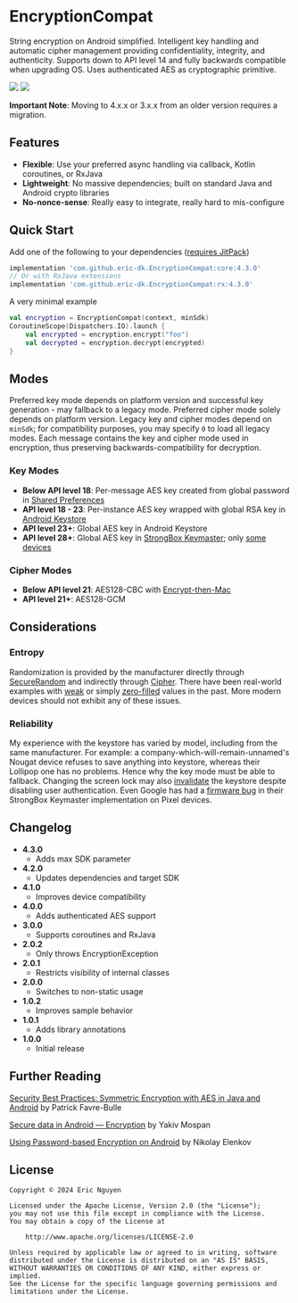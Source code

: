 # EncryptionCompat

String encryption on Android simplified. Intelligent key handling and automatic cipher management providing confidentiality, integrity, and authenticity. Supports down to API level 14 and fully backwards compatible when upgrading OS. Uses authenticated AES as cryptographic primitive.

[![](https://jitpack.io/v/com.github.eric-dk/EncryptionCompat.svg)](https://jitpack.io/#com.github.eric-dk/EncryptionCompat) [![](https://jitci.com/gh/eric-dk/EncryptionCompat/svg)](https://jitci.com/gh/eric-dk/EncryptionCompat)

**Important Note**: Moving to 4.x.x or 3.x.x from an older version requires a migration.

## Features

* **Flexible**: Use your preferred async handling via callback, Kotlin coroutines, or RxJava
* **Lightweight**: No massive dependencies; built on standard Java and Android crypto libraries
* **No-nonce-sense**: Really easy to integrate, really hard to mis-configure

## Quick Start

Add one of the following to your dependencies ([requires JitPack](https://jitpack.io/#com.github.eric-dk/EncryptionCompat/howto))
```groovy
implementation 'com.github.eric-dk.EncryptionCompat:core:4.3.0'
// Or with RxJava extensions
implementation 'com.github.eric-dk.EncryptionCompat:rx:4.3.0'
```

A very minimal example
```kotlin
val encryption = EncryptionCompat(context, minSdk)
CoroutineScope(Dispatchers.IO).launch {
    val encrypted = encryption.encrypt("foo")
    val decrypted = encryption.decrypt(encrypted)
}
```

## Modes

Preferred key mode depends on platform version and successful key generation - may fallback to a legacy mode. Preferred cipher mode solely depends on platform version. Legacy key and cipher modes depend on `minSdk`; for compatibility purposes, you may specify `0` to load all legacy modes. Each message contains the key and cipher mode used in encryption, thus preserving backwards-compatibility for decryption.

### Key Modes

* **Below API level 18**: Per-message AES key created from global password in [Shared Preferences](https://developer.android.com/training/data-storage/shared-preferences)
* **API level 18 - 23**: Per-instance AES key wrapped with global RSA key in [Android Keystore](https://developer.android.com/training/articles/keystore.html)
* **API level 23+**: Global AES key in Android Keystore
* **API level 28+**: Global AES key in [StrongBox Keymaster](https://developer.android.com/training/articles/keystore#HardwareSecurityModule); only [some devices](https://github.com/GrapheneOS/AttestationSamples)

### Cipher Modes

* **Below API level 21**: AES128-CBC with [Encrypt-then-Mac](https://en.wikipedia.org/wiki/Authenticated_encryption#Encrypt-then-MAC_(EtM))
* **API level 21+**: AES128-GCM

## Considerations

### Entropy
Randomization is provided by the manufacturer directly through [SecureRandom](https://developer.android.com/reference/java/security/SecureRandom) and indirectly through [Cipher](https://developer.android.com/reference/javax/crypto/Cipher). There have been real-world examples with [weak](https://android-developers.googleblog.com/2013/08/some-securerandom-thoughts.html) or simply [zero-filled](https://stackoverflow.com/a/31037133) values in the past. More modern devices should not exhibit any of these issues.

### Reliability
My experience with the keystore has varied by model, including from the same manufacturer. For example: a company-which-will-remain-unnamed's Nougat device refuses to save anything into keystore, whereas their Lollipop one has no problems. Hence why the key mode must be able to fallback. Changing the screen lock may also [invalidate](https://doridori.github.io/android-security-the-forgetful-keystore/) the keystore despite disabling user authentication. Even Google has had a [firmware bug](https://alexbakker.me/post/mysterious-google-titan-m-bug-cve-2019-9465.html) in their StrongBox Keymaster implementation on Pixel devices.

## Changelog

* **4.3.0**
    * Adds max SDK parameter
* **4.2.0**
    * Updates dependencies and target SDK
* **4.1.0**
    * Improves device compatibility
* **4.0.0**
    * Adds authenticated AES support
* **3.0.0**
    * Supports coroutines and RxJava
* **2.0.2**
    * Only throws EncryptionException
* **2.0.1**
    * Restricts visibility of internal classes
* **2.0.0**
    * Switches to non-static usage
* **1.0.2**
    * Improves sample behavior
* **1.0.1**
    * Adds library annotations
* **1.0.0**
    * Initial release

## Further Reading

[Security Best Practices: Symmetric Encryption with AES in Java and Android](https://proandroiddev.com/security-best-practices-symmetric-encryption-with-aes-in-java-7616beaaade9) by Patrick Favre-Bulle

[Secure data in Android — Encryption](https://proandroiddev.com/secure-data-in-android-encryption-7eda33e68f58) by Yakiv Mospan

[Using Password-based Encryption on Android](https://nelenkov.blogspot.com/2012/04/using-password-based-encryption-on.html) by Nikolay Elenkov

## License

    Copyright © 2024 Eric Nguyen

    Licensed under the Apache License, Version 2.0 (the "License");
    you may not use this file except in compliance with the License.
    You may obtain a copy of the License at

        http://www.apache.org/licenses/LICENSE-2.0

    Unless required by applicable law or agreed to in writing, software
    distributed under the License is distributed on an "AS IS" BASIS,
    WITHOUT WARRANTIES OR CONDITIONS OF ANY KIND, either express or implied.
    See the License for the specific language governing permissions and
    limitations under the License.
